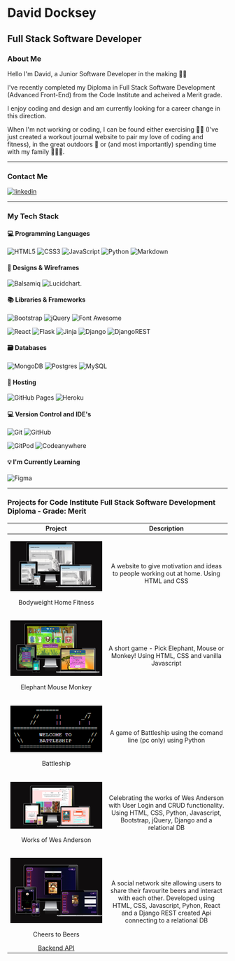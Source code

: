# David Docksey
## Full Stack Software Developer

### About Me

Hello I'm David, a Junior Software Developer in the making 👋🏻

I've recently completed my Diploma in Full Stack Software Development (Advanced Front-End) from the Code Institute and acheived a Merit grade.

I enjoy coding and design and am currently looking for a career change in this direction.  

When I'm not working or coding, I can be found either exercising 💪🏃 (I've just created a workout journal website to pair my love of coding and fitness), in the great outdoors 🚵 or (and most importantly) spending time with my family 👨‍👩‍👦.


- - -


### Contact Me

[<img src='https://img.shields.io/badge/LinkedIn-0077B5?style=for-the-badge&logo=linkedin&logoColor=white' alt='linkedin'>](https://www.linkedin.com/in/david-docksey/)


- - -

### My Tech Stack

#### 💻 Programming Languages

![HTML5](https://img.shields.io/badge/HTML5-E34F26?style=for-the-badge&logo=html5&logoColor=white)
![CSS3](https://img.shields.io/badge/CSS3-1572B6?style=for-the-badge&logo=css3&logoColor=white)
![JavaScript](https://img.shields.io/badge/JavaScript-323330?style=for-the-badge&logo=javascript&logoColor=F7DF1E)
![Python](https://img.shields.io/badge/python-3670A0?style=for-the-badge&logo=python&logoColor=ffdd54)
![Markdown](https://img.shields.io/badge/markdown-%23000000.svg?style=for-the-badge&logo=markdown&logoColor=white)


#### 🎨 Designs & Wireframes

![Balsamiq](https://img.shields.io/badge/Balsamiq%20-%23A60000.svg?&style=for-the-badge&logo=Balsamiq&logoColor=FFFFFF)
![Lucidchart](https://img.shields.io/badge/Lucid-orange?style=for-the-badge&logo=lucid).


#### 📚 Libraries & Frameworks

![Bootstrap](https://img.shields.io/badge/Bootstrap-563D7C?style=for-the-badge&logo=bootstrap&logoColor=white)
![jQuery](https://img.shields.io/badge/jQuery-0769AD?style=for-the-badge&logo=jquery&logoColor=white)
![Font Awesome](https://img.shields.io/badge/Font%20Awesome%20-%23339AF0.svg?&style=for-the-badge&logo=Font%20Awesome&logoColor=FFFFFF)

![React](https://img.shields.io/badge/react-%2320232a.svg?style=for-the-badge&logo=react&logoColor=%2361DAFB)
![Flask](https://img.shields.io/badge/flask-%23000.svg?style=for-the-badge&logo=flask&logoColor=white)
![Jinja](https://img.shields.io/badge/Jinja%20-%23000000.svg?&style=for-the-badge&logo=Jinja&logoColor=B41717)
![Django](https://img.shields.io/badge/django-%23092E20.svg?style=for-the-badge&logo=django&logoColor=white)
![DjangoREST](https://img.shields.io/badge/DJANGO-REST-ff1709?style=for-the-badge&logo=django&logoColor=white&color=ff1709&labelColor=gray)


#### 🗃 Databases

![MongoDB](https://img.shields.io/badge/MongoDB-%234ea94b.svg?style=for-the-badge&logo=mongodb&logoColor=white) 
![Postgres](https://img.shields.io/badge/postgres-%23316192.svg?style=for-the-badge&logo=postgresql&logoColor=white)
![MySQL](https://img.shields.io/badge/mysql-%2300f.svg?style=for-the-badge&logo=mysql&logoColor=white)


#### 🏡 Hosting

![GitHub Pages](https://img.shields.io/static/v1?style=for-the-badge&message=GitHub+Pages&color=222222&logo=GitHub+Pages&logoColor=FFFFFF&label=)
![Heroku](https://img.shields.io/badge/heroku-%23430098.svg?style=for-the-badge&logo=heroku&logoColor=white)


#### 💻 Version Control and IDE's 

![Git](https://img.shields.io/badge/GIT-E44C30?style=for-the-badge&logo=git&logoColor=white)
![GitHub](https://img.shields.io/badge/GitHub-100000?style=for-the-badge&logo=github&logoColor=white)

![GitPod](https://img.shields.io/badge/Gitpod-000000?style=for-the-badge&logo=gitpod&logoColor=#FFAE33)
![Codeanywhere](https://img.shields.io/badge/codeanywhere-purple?style=for-the-badge)


#### 💡 I'm Currently Learning

![Figma](https://img.shields.io/badge/figma-%23F24E1E.svg?style=for-the-badge&logo=figma&logoColor=white)


---

### Projects for Code Institute Full Stack Software Development Diploma - Grade: Merit

| Project | Description | 
| :-----------: | :-----------: |
| <p><a href="https://github.com/DavidDock/bodyweight-home-fitness"><img src="https://github.com/DavidDock/bodyweight-home-fitness/blob/main/assets/media/devices.jpg"></a></p><p>Bodyweight Home Fitness</p> | <p> A website to give motivation and ideas to people working out at home. Using HTML and CSS |
| <p><a href="https://github.com/DavidDock/ElephantMouseMonkey"><img src="https://github.com/DavidDock/ElephantMouseMonkey/blob/main/assets/media/responsive.png"></a></p><p>Elephant Mouse Monkey</p> | <p> A short game - Pick Elephant, Mouse or Monkey! Using HTML, CSS and vanilla Javascript |
| <p><a href="https://github.com/DavidDock/Battleship"><img src="https://github.com/DavidDock/Battleship/blob/main/assets/media/title.png"></a></p><p>Battleship</p> | <p> A game of Battleship using the comand line (pc only) using Python <p> | Merit |
| <p><a href="https://github.com/DavidDock/works-of-wes-anderson"><img src="https://github.com/DavidDock/works-of-wes-anderson/blob/main/documentation/design/responsive.png"></a></p><p>Works of Wes Anderson</p> | <p> Celebrating the works of Wes Anderson with User Login and CRUD functionality. Using HTML, CSS, Python, Javascript, Bootstrap, jQuery, Django and a relational DB</p> |
| <p><a href="https://github.com/DavidDock/cheers-to-beers"><img src="https://github.com/DavidDock/cheers-to-beers/blob/main/public/documentaion/images/features/responsive.png"></a></p><p>Cheers to Beers</p><a href="https://github.com/DavidDock/cheers-api">Backend API</a> | <p> A social network site allowing users to share their favourite beers and interact with each other. Developed using HTML, CSS, Javascript, Pyhon, React and a Django REST created Api connecting to a relational DB </p> | 
